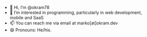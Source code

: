 - 👋 Hi, I’m @okram78
- 👀 I’m interested in programming, particularly in web development, mobile and SaaS
- 📫 You can reach me via email at marko[at]okram.dev
- 😄 Pronouns: He/his.

<!---
okram78/okram78 is a ✨ special ✨ repository because its `README.md` (this file) appears on your GitHub profile.
You can click the Preview link to take a look at your changes.
--->

